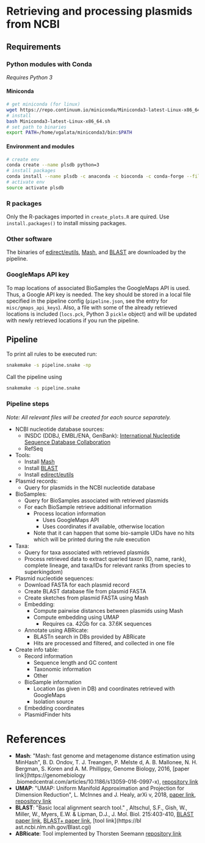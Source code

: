 # Retrieving and processing plasmids from NCBI

## Requirements

### Python modules with Conda

*Requires Python 3*

#### Miniconda
```bash
# get miniconda (for linux)
wget https://repo.continuum.io/miniconda/Miniconda3-latest-Linux-x86_64.sh
# install
bash Miniconda3-latest-Linux-x86_64.sh
# set path to binaries
export PATH=/home/vgalata/miniconda3/bin:$PATH
```

#### Environment and modules
```bash
# create env
conda create --name plsdb python=3
# install packages
conda install --name plsdb -c anaconda -c bioconda -c conda-forge --file requirements.txt
# activate env
source activate plsdb
```

### R packages

Only the R-packages imported in `create_plots.R` are quired. Use `install.packages()` to install missing packages.

### Other software

The binaries of [edirect/eutils](https://www.ncbi.nlm.nih.gov/books/NBK179288/), [Mash](https://github.com/marbl/Mash), and [BLAST](https://blast.ncbi.nlm.nih.gov/Blast.cgi) are downloaded by the pipeline.

### GoogleMaps API key

To map locations of associated BioSamples the GoogleMaps API is used.
Thus, a Google API key is needed.
The key should be stored in a local file specified in the pipeline config (`pipeline.json`, see the entry for `misc/gmaps_api_keys`).
Also, a file with some of the already retrieved locations is included (`locs.pck`, Python 3 `pickle` object) and
will be updated with newly retrieved locations if you run the pipeline.

## Pipeline

To print all rules to be executed run:

```bash
snakemake -s pipeline.snake -np
```

Call the pipeline using
```bash
snakemake -s pipeline.snake
```

### Pipeline steps

*Note: All relevant files will be created for each source separately.*

- NCBI nucleotide database sources:
    - INSDC (DDBJ, EMBL/ENA, GenBank): [International Nucleotide Sequence Database Collaboration](https://www.ncbi.nlm.nih.gov/genbank/collab/)
    - RefSeq
- Tools:
    - Install [Mash](https://github.com/marbl/Mash)
    - Install [BLAST](https://blast.ncbi.nlm.nih.gov/Blast.cgi)
    - Install [edirect/eutils](https://www.ncbi.nlm.nih.gov/books/NBK179288/)
- Plasmid records:
    - Query for plasmids in the NCBI nucleotide database
- BioSamples:
    - Query for BioSamples associated with retrieved plasmids
    - For each BioSample retrieve additional information
        - Process location information
            - Uses GoogleMaps API
            - Uses coordinates if available, otherwise location
        - Note that it can happen that some bio-sample UIDs have no hits which will be printed during the rule execution
- Taxa:
    - Query for taxa associated with retrieved plasmids
    - Process retrieved data to extract queried taxon (ID, name, rank), complete lineage, and taxa/IDs for relevant ranks (from species to superkingdom)
- Plasmid nucleotide sequences:
    - Download FASTA for each plasmid record
    - Create BLAST database file from plasmid FASTA
    - Create sketches from plasmid FASTA using Mash
    - Embedding:
        - Compute pairwise distances between plasmids using Mash
        - Compute embedding using UMAP
            - Requires ca. 42Gb for ca. 37.6K sequences
    - Annotate using ABRicate:
        - BLASTn search in DBs provided by ABRicate
        - Hits are processed and filtered, and collected in one file
- Create info table:
    - Record information
        - Sequence length and GC content
        - Taxonomic information
        - Other
    - BioSample information
        - Location (as given in DB) and coordinates retrieved with GoogleMaps
        - Isolation source
    - Embedding coordinates
    - PlasmidFinder hits

# References

- **Mash**: "Mash: fast genome and metagenome distance estimation using MinHash", B. D. Ondov, T. J. Treangen, P. Melste
d, A. B. Mallonee, N. H. Bergman, S. Koren and A. M. Phillippy, Genome Biology, 2016, [paper link](https://genomebiology
.biomedcentral.com/articles/10.1186/s13059-016-0997-x), [repository link](https://github.com/marbl/Mash)
- **UMAP**: "UMAP: Uniform Manifold Approximation and Projection for Dimension Reduction", L. McInnes and J. Healy, arXi
v, 2018,
[paper link](https://arxiv.org/abs/1802.03426), [repository link](https://github.com/lmcinnes/umap)
- **BLAST**: "Basic local alignment search tool." , Altschul, S.F., Gish, W., Miller, W., Myers, E.W. & Lipman, D.J., J.
 Mol. Biol. 215:403-410, [BLAST paper link](https://www.ncbi.nlm.nih.gov/pubmed/2231712?dopt=Citation), [BLAST+ paper link](https://www.ncbi.nlm.nih.gov/pubmed/20003500), [tool link](https://bl
ast.ncbi.nlm.nih.gov/Blast.cgi)
- **ABRicate**: Tool implemented by Thorsten Seemann [repository link](https://github.com/tseemann/abricate)
